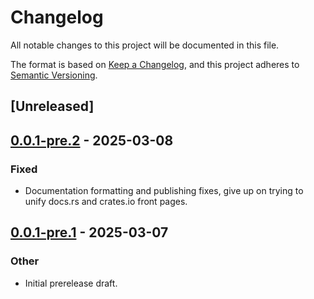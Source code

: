 # Changelog

All notable changes to this project will be documented in this file.

The format is based on [Keep a Changelog](https://keepachangelog.com/en/1.0.0/),
and this project adheres to [Semantic Versioning](https://semver.org/spec/v2.0.0.html).

## [Unreleased]

## [0.0.1-pre.2](https://github.com/folo-rs/folo/compare/region_cached-v0.0.1-pre.1...region_cached-v0.0.1-pre.2) - 2025-03-08

### Fixed

- Documentation formatting and publishing fixes, give up on trying to unify docs.rs and crates.io front pages.

## [0.0.1-pre.1](https://github.com/folo-rs/folo/releases/tag/region_cached-v0.0.1-pre.1) - 2025-03-07

### Other

- Initial prerelease draft.
